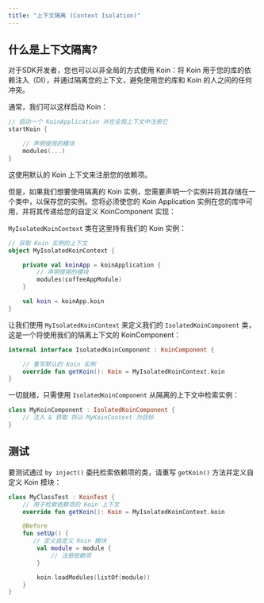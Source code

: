 ```yaml
---
title: "上下文隔离 (Context Isolation)"
---
```

## 什么是上下文隔离?

对于SDK开发者，您也可以以非全局的方式使用 Koin：将 Koin 用于您的库的依赖注入（DI），并通过隔离您的上下文，避免使用您的库和 Koin 的人之间的任何冲突。

通常，我们可以这样启动 Koin：

```kotlin
// 启动一个 KoinApplication 并在全局上下文中注册它
startKoin {

    // 声明使用的模块
    modules(...)
}
```

这使用默认的 Koin 上下文来注册您的依赖项。

但是，如果我们想要使用隔离的 Koin 实例，您需要声明一个实例并将其存储在一个类中，以保存您的实例。您将必须使您的 Koin Application 实例在您的库中可用，并将其传递给您的自定义 KoinComponent 实现：

`MyIsolatedKoinContext` 类在这里持有我们的 Koin 实例：

```kotlin
// 获取 Koin 实例的上下文
object MyIsolatedKoinContext {

    private val koinApp = koinApplication {
        // 声明使用的模块
        modules(coffeeAppModule)
    }

    val koin = koinApp.koin 
}
```

让我们使用 `MyIsolatedKoinContext` 来定义我们的 `IsolatedKoinComponent` 类，这是一个将使用我们的隔离上下文的 KoinComponent：

```kotlin
internal interface IsolatedKoinComponent : KoinComponent {

    // 重写默认的 Koin 实例
    override fun getKoin(): Koin = MyIsolatedKoinContext.koin
}
```

一切就绪，只需使用 `IsolatedKoinComponent` 从隔离的上下文中检索实例：

```kotlin
class MyKoinComponent : IsolatedKoinComponent {
    // 注入 & 获取 将以 MyKoinContext 为目标
}
```

## 测试

要测试通过 `by inject()` 委托检索依赖项的类，请重写 `getKoin()` 方法并定义自定义 Koin 模块：

```kotlin
class MyClassTest : KoinTest {
    // 用于检索依赖项的 Koin 上下文
    override fun getKoin(): Koin = MyIsolatedKoinContext.koin

    @Before
    fun setUp() {
       // 定义自定义 Koin 模块
        val module = module {
            // 注册依赖项
        }

        koin.loadModules(listOf(module))
    }
}
```